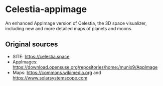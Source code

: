 # Celestia-appimage
An enhanced AppImage version of Celestia, the 3D space visualizer, including new and more detailed maps of planets and moons.

## Original sources
- SITE: https://celestia.space
- AppImages: https://download.opensuse.org/repositories/home:/munix9/AppImage
- Maps: https://commons.wikimedia.org and https://www.solarsystemscope.com

